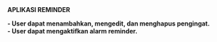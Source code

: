 <head>
<b> APLIKASI REMINDER <b>
</head>  
  <body>
<p>
 - User dapat menambahkan, mengedit, dan menghapus pengingat. <br>
 - User dapat mengaktifkan alarm reminder. 
</p>
</body>
